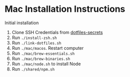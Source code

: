 # Mac Installation Instructions

Initial installation

1. Clone SSH Credentials from [dotfiles-secrets](https://github.com/zellwk/dotfiles-secrets)
2. Run `./install-zsh.sh`
3. Run `./link-dotfiles.sh`
4. Run `./mac/macos`. Restart computer
5. Run `./mac/brew-essentials.sh`
6. Run `./mac/brew-binaries.sh`
7. Run `./mac/node.sh` to install Node
8. Run `./shared/npm.sh`
